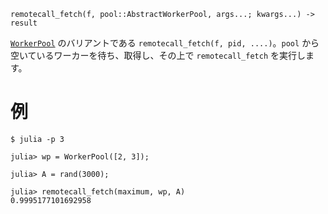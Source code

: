 ```
remotecall_fetch(f, pool::AbstractWorkerPool, args...; kwargs...) -> result
```

[`WorkerPool`](@ref) のバリアントである `remotecall_fetch(f, pid, ....)`。`pool` から空いているワーカーを待ち、取得し、その上で `remotecall_fetch` を実行します。

# 例

```julia-repl
$ julia -p 3

julia> wp = WorkerPool([2, 3]);

julia> A = rand(3000);

julia> remotecall_fetch(maximum, wp, A)
0.9995177101692958
```

